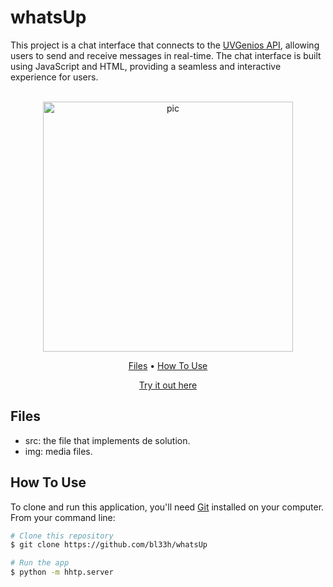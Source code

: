 # whatsUp
This project is a chat interface that connects to the [UVGenios API](https://uvgenios.online/api/messages), allowing users to send and receive messages in real-time. The chat interface is built using JavaScript and HTML, providing a seamless and interactive experience for users.

<p align="center">
  <br>
  <img src="https://i.imgur.com/GysyT9q.png" alt="pic" width="400">
  <br>
</p>
<p align="center" >
  <a href="#Files">Files</a> •
  <a href="#how-to-use">How To Use</a> 
</p>
<p align="center" >
<a href="https://whatsupbl33h.netlify.app/">Try it out here</a> 
</p>

## Files

- src: the file that implements de solution.
- img: media files.

## How To Use

To clone and run this application, you'll need [Git](https://git-scm.com) installed on your computer. From your command line:

```bash
# Clone this repository
$ git clone https://github.com/bl33h/whatsUp

# Run the app
$ python -m hhtp.server
```


